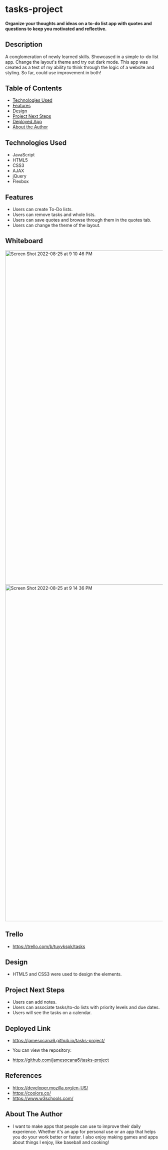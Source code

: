 # tasks-project

#### Organize your thoughts and ideas on a to-do list app with quotes and questions to keep you motivated and reflective. 

## Description
A conglomeration of newly learned skills. Showcased in a simple to-do list app. Change the layout's theme and try out dark mode. This app was created as a test of my ability to think through the logic of a website and styling. So far, could use improvement in both!

## Table of Contents
* [Technologies Used](#technologiesused)
* [Features](#features)
* [Design](#design)
* [Project Next Steps](#nextsteps)
* [Deployed App](#deployment)
* [About the Author](#author)

## <a name="technologiesused"></a>Technologies Used
* JavaScript
* HTML5
* CSS3
* AJAX
* jQuery
* Flexbox


## Features
* Users can create To-Do lists.
* Users can remove tasks and whole lists.
* Users can save quotes and browse through them in the quotes tab.
* Users can change the theme of the layout.

## Whiteboard
<img width="1067" alt="Screen Shot 2022-08-25 at 9 10 46 PM" src="https://user-images.githubusercontent.com/110359807/186795312-12964437-2422-48a3-a801-2e6e216367e2.png">
<img width="1074" alt="Screen Shot 2022-08-25 at 9 14 36 PM" src="https://user-images.githubusercontent.com/110359807/186795653-b397c14c-9757-4b60-b447-06a58ad63df4.png">


## Trello
* https://trello.com/b/tuyvkspk/tasks

## <a name="design"></a>Design
* HTML5 and CSS3 were used to design the elements. 


## <a name="nextsteps"></a>Project Next Steps
* Users can add notes.
* Users can associate tasks/to-do lists with priority levels and due dates.
* Users will see the tasks on a calendar.

## <a name="deployment"></a>Deployed Link
* https://jamesocana6.github.io/tasks-project/

* You can view the repository:
* https://github.com/jamesocana6/tasks-project
    
## References
* https://developer.mozilla.org/en-US/
* https://coolors.co/
* https://www.w3schools.com/


## <a name="author"></a>About The Author
* I want to make apps that people can use to improve their daily experience. Whether it's an app for personal use or an app that helps you do your work better or faster. I also enjoy making games and apps about things I enjoy, like baseball and cooking!
